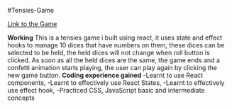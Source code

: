 #Tensies-Game


 [Link to the Game ]((https://dominator-king.github.io/Tensies_Game/)) 

**Working**
This is a tensies game i built using react, it uses state and effect hooks to manage 10 dices that have numbers on them, these dices can be selected to be held, the held dices will not change when roll button is clicked. As soon as all the held dices are the same, the game ends and a confetti animation starts playing, the user can play again by clicking the new game button.
**Coding experience gained**
-Learnt to use React components,
-Learnt to effectively use React States,
-Learnt to effectively use effect hook,
-Practiced CSS, JavaScript basic and intermediate concepts 


